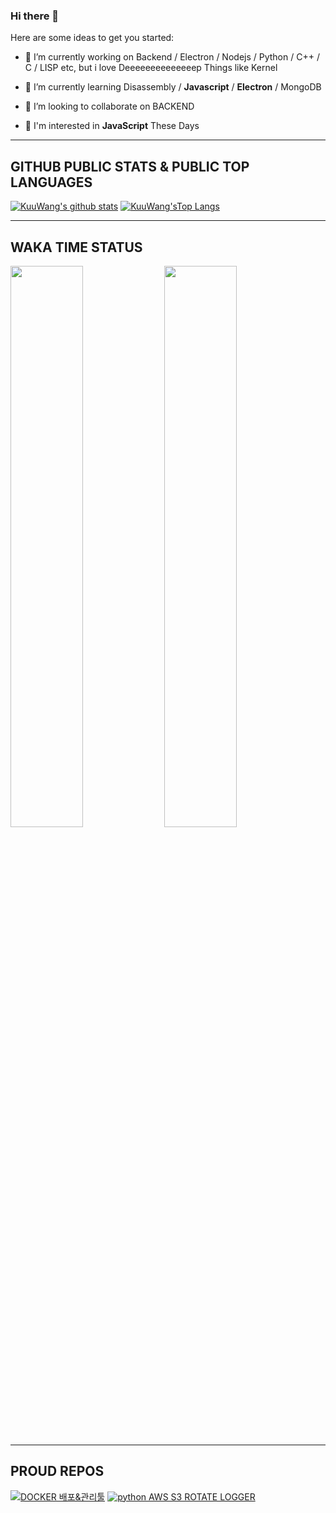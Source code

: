### Hi there 👋

Here are some ideas to get you started:

- 🔭 I’m currently working on Backend / Electron / Nodejs / Python / C++ / C / LISP etc, but i love Deeeeeeeeeeeeeep Things like Kernel

- 🌱 I’m currently learning Disassembly / **Javascript** / **Electron** / MongoDB

- 👯 I’m looking to collaborate on BACKEND

- 💬 I'm interested in **JavaScript** These Days

<!--
- 🤔 I’m looking for help with ...
- 💬 Ask me about ...
- 📫 How to reach me: ...
- 😄 Pronouns: ...
- ⚡ Fun fact: ...
-->
---
## GITHUB PUBLIC STATS & PUBLIC TOP LANGUAGES

[![KuuWang's github stats](https://github-readme-stats.vercel.app/api?username=shellcodesniper&locale=kr&show_icons=true&theme=dracula&include_all_commits=true)](https://github.com/shellcodesniper)
[![KuuWang'sTop Langs](https://github-readme-stats.vercel.app/api/top-langs/?username=shellcodesniper&theme=dracula&hide=html,css&layout=compact&langs_count=7)](https://github.com/shellcodesniper)

---
## WAKA TIME STATUS

<p float="left">
<img src="https://wakatime.com/share/@KuuWangE/f6ea09a8-9b0c-41ba-b6a4-1fcf8798cc26.svg" width="48%">
<img src="https://wakatime.com/share/@KuuWangE/468f48c1-1aa1-49ba-8f8b-dddf8feb3b3b.svg" width="48%">
</p>

---

## PROUD REPOS
[![DOCKER 배포&관리툴](https://github-readme-stats.vercel.app/api/pin/?username=shellcodesniper&repo=Docker_HealthChecker&theme=dracula&show_owner=true)](https://github.com/shellcodesniper)
[![python AWS S3 ROTATE LOGGER](https://github-readme-stats.vercel.app/api/pin/?username=shellcodesniper&repo=aws_logging_handlers&theme=dracula&show_owner=true)](https://github.com/shellcodesniper)
